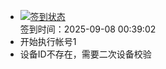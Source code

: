 - [![签到状态](https://github.com/p7wm/Cloud189-Actions/actions/workflows/main.yml/badge.svg?branch=main)](https://github.com/p7wm/Cloud189-Actions/actions/workflows/main.yml) <br> 签到时间：2025-09-08 00:39:02
- 开始执行帐号1
- 设备ID不存在，需要二次设备校验
